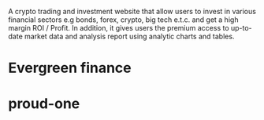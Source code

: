 A crypto trading and investment website that allow users to invest in various financial sectors e.g bonds, forex, crypto, big tech e.t.c. and get a high margin ROI / Profit.
In addition, it gives users the premium access to up-to-date market data and analysis report using analytic charts and tables.

# Evergreen finance
# proud-one
